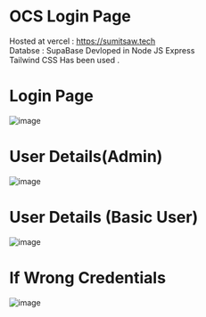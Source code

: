 # OCS Login Page
Hosted at vercel : https://sumitsaw.tech  
Databse : SupaBase
Devloped in Node JS Express  
Tailwind CSS Has been used . 
# Login Page
![image](https://github.com/user-attachments/assets/64b5e0bf-397e-4700-9919-bb711a555b48)  

# User Details(Admin) 
![image](https://github.com/user-attachments/assets/61844485-ebc9-4286-91e6-044f681ac63f)  

# User Details (Basic User)
![image](https://github.com/user-attachments/assets/d29062fc-e397-4e69-acd4-99d03ac286f6)  

# If Wrong Credentials
![image](https://github.com/user-attachments/assets/36b57053-061f-4b6f-b129-df95c6b9692f)  

